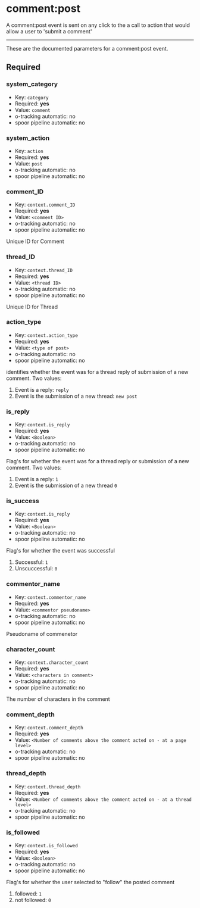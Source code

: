# comment:post

A comment:post event is sent on any click to the a call to action that would allow a user to 'submit a comment'

---------

These are the documented parameters for a comment:post event.

## Required

### system_category

- Key: `category`
- Required: **yes**
- Value: `comment`
- o-tracking automatic: no
- spoor pipeline automatic: no



### system_action

- Key: `action`
- Required: **yes**
- Value: `post`
- o-tracking automatic: no
- spoor pipeline automatic: no



### comment_ID

- Key: `context.comment_ID`
- Required: **yes**
- Value: `<comment ID>`
- o-tracking automatic: no
- spoor pipeline automatic: no

Unique ID for Comment



### thread_ID

- Key: `context.thread_ID`
- Required: **yes**
- Value: `<thread ID>`
- o-tracking automatic: no
- spoor pipeline automatic: no

Unique ID for Thread



### action_type

- Key: `context.action_type`
- Required: **yes**
- Value: `<type of post>`
- o-tracking automatic: no
- spoor pipeline automatic: no

identifies whether the event was for a thread reply of submission of a new comment. Two values:
1. Event is a reply: `reply`
2. Event is the submission of a new thread: `new post`



### is_reply

- Key: `context.is_reply`
- Required: **yes**
- Value: `<Boolean>`
- o-tracking automatic: no
- spoor pipeline automatic: no

Flag's for whether the event was for a thread reply or submission of a new comment. Two values:
1. Event is a reply: `1`
2. Event is the submission of a new thread `0`



### is_success

- Key: `context.is_reply`
- Required: **yes**
- Value: `<Boolean>`
- o-tracking automatic: no
- spoor pipeline automatic: no

Flag's for whether the event was successful
1. Successful: `1`
2. Unscuccessful:  `0`

### commentor_name

- Key: `context.commentor_name`
- Required: **yes**
- Value: `<commentor pseudoname>`
- o-tracking automatic: no
- spoor pipeline automatic: no

Pseudoname of commenetor



### character_count

- Key: `context.character_count`
- Required: **yes**
- Value: `<characters in comment>`
- o-tracking automatic: no
- spoor pipeline automatic: no

The number of characters in the comment



### comment_depth

- Key: `context.comment_depth`
- Required: **yes**
- Value: `<Number of comments above the comment acted on - at a page level>`
- o-tracking automatic: no
- spoor pipeline automatic: no



### thread_depth

- Key: `context.thread_depth`
- Required: **yes**
- Value: `<Number of comments above the comment acted on - at a thread level>`
- o-tracking automatic: no
- spoor pipeline automatic: no



### is_followed

- Key: `context.is_followed`
- Required: **yes**
- Value: `<Boolean>`
- o-tracking automatic: no
- spoor pipeline automatic: no

Flag's for whether the user selected to "follow" the posted comment
1. followed: `1`
2. not followed:  `0`


